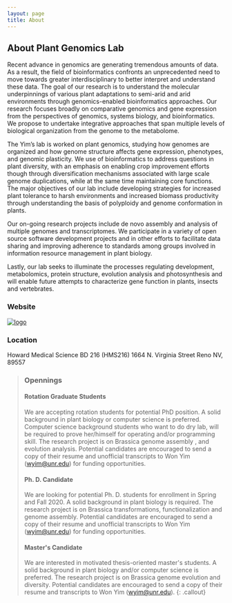 ```yaml
---
layout: page
title: About
---
```

## About Plant Genomics Lab
Recent advance in genomics are generating tremendous amounts of data. As a result, the field of bioinformatics confronts an unprecedented need to move towards greater interdisciplinary to better interpret and understand these data. The goal of our research is to understand the molecular underpinnings of various plant adaptations to semi-arid and arid environments through genomics-enabled bioinformatics approaches. Our research focuses broadly on comparative genomics and gene expression from the perspectives of genomics, systems biology, and bioinformatics. We propose to undertake integrative approaches that span multiple levels of biological organization from the genome to the metabolome.

The Yim’s lab is worked on plant genomics, studying how genomes are organized and how genome structure affects gene expression, phenotypes, and genomic plasticity. We use of bioinformatics to address questions in plant diversity, with an emphasis on enabling crop improvement efforts though through diversification mechanisms associated with large scale genome duplications, while at the same time maintaining core functions. The major objectives of our lab include developing strategies for increased plant tolerance to harsh environments and increased biomass productivity through understanding the basis of polyploidy and genome conformation in plants.

Our on-going research projects include de novo assembly and analysis of multiple genomes and transcriptomes. We participate in a variety of open source software development projects and in other efforts to facilitate data sharing and improving adherence to standards among groups involved in information resource management in plant biology.

Lastly, our lab seeks to illuminate the processes regulating development, metabolomics, protein structure, evolution analysis and photosynthesis and will enable future attempts to characterize gene function in plants, insects and vertebrates.

### Website
[![logo](https://lh4.googleusercontent.com/1xmschOPurRae0gIk3tmZZo7_vbmTUASWqSUm23r-eQsJGqsjntctokCJ7BqCVKLywp22Ne8=w16383)](https://www.plantbioinformatics.org/)

### Location
Howard Medical Science BD 216 (HMS216)
1664  N. Virginia Street Reno NV, 89557

>### Opennings
>
>#### Rotation Graduate Students
>We are accepting rotation students for potential PhD position. A solid background in plant biology or computer science is preferred. Computer science background students who want to do dry lab, will be required to prove her/himself for operating and/or programming skill. The research project is on Brassica genome assembly , and evolution analysis. Potential candidates are encouraged to send a copy of their resume and unofficial transcripts to Won Yim (wyim@unr.edu) for funding opportunities.
>
>#### Ph. D. Candidate
>We are looking for potential Ph. D. students for enrollment in Spring and Fall 2020. A solid background in plant biology is required. The research project is on Brassica transformations, functionalization  and genome assembly. Potential candidates are encouraged to send a copy of their resume and unofficial transcripts to Won Yim (wyim@unr.edu) for funding opportunities.
>
>#### Master's Candidate
>We are interested in motivated thesis-oriented master's students. A solid background in plant biology and/or computer science is preferred. The research project is on Brassica genome evolution and diversity. Potential candidates are encouraged to send a copy of their resume and transcripts to Won Yim (wyim@unr.edu).
{: .callout}



